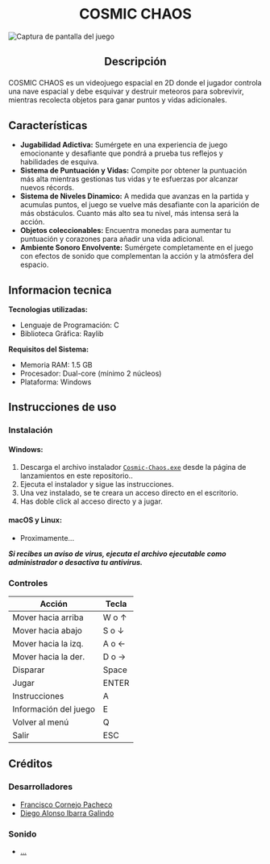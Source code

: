 # <h1 align="center">COSMIC CHAOS</h1>
![Captura de pantalla del juego](https://i.ibb.co/9W1YGtq/interfaz.png)

## <p align="center"><strong>Descripción</strong></p>

COSMIC CHAOS es un videojuego espacial en 2D donde el jugador controla una nave espacial y debe esquivar y destruir meteoros para sobrevivir, mientras recolecta objetos para ganar puntos y vidas adicionales.

## Características
- **Jugabilidad Adictiva:** Sumérgete en una experiencia de juego emocionante y desafiante que pondrá a prueba tus reflejos y habilidades de esquiva.
- **Sistema de Puntuación y Vidas:** Compite por obtener la puntuación más alta mientras gestionas tus vidas y te esfuerzas por alcanzar nuevos récords.
- **Sistema de Niveles Dinamico:** A medida que avanzas en la partida y acumulas puntos, el juego se vuelve más desafiante con la aparición de más obstáculos. Cuanto más alto sea tu nivel, más intensa será la acción.
- **Objetos coleccionables:** Encuentra monedas para aumentar tu puntuación y corazones para añadir una vida adicional.
- **Ambiente Sonoro Envolvente:** Sumérgete completamente en el juego con efectos de sonido que complementan la acción y la atmósfera del espacio.

## Informacion tecnica
**Tecnologias utilizadas:**
- Lenguaje de Programación: C
- Biblioteca Gráfica: Raylib

**Requisitos del Sistema:**
- Memoria RAM: 1.5 GB
- Procesador: Dual-core (mínimo 2 núcleos)
- Plataforma: Windows


## Instrucciones de uso
### Instalación

#### Windows:
1. Descarga el archivo instalador [`Cosmic-Chaos.exe`](aquiPonerURLdeRelease) desde la página de lanzamientos en este repositorio..
2. Ejecuta el instalador y sigue las instrucciones.
3. Una vez instalado, se te creara un acceso directo en el escritorio.
4. Has doble click al acceso directo y a jugar.

#### macOS y Linux:
- Proximamente...


**_Si recibes un aviso de virus, ejecuta el archivo ejecutable como administrador o desactiva tu antivirus._**

### Controles

|        Acción        |      Tecla      |
|----------------------|-----------------|
| Mover hacia arriba   | W o ↑           |
| Mover hacia abajo    | S o ↓           |
| Mover hacia la izq.  | A o ←           |
| Mover hacia la der.  | D o →           |
| Disparar             | Space           |
| Jugar                | ENTER           |
| Instrucciones        | A               |
| Información del juego| E               |
| Volver al menú       | Q               |
| Salir                | ESC             |

## Créditos
### Desarrolladores
- [Francisco Cornejo Pacheco](https://github.com/FrankSkep)
- [Diego Alonso Ibarra Galindo](https://github.com/Dekstro999)

### Sonido
- [...](https://www.google.com/search?q=que+buscas+perro&rlz=1C1FKPE_esMX1103MX1103&oq=que+buscas+perro&gs_lcrp=EgZjaHJvbWUyBggAEEUYOTIKCAEQABgPGBYYHjIKCAIQABgPGBYYHtIBCDIwMDRqMGo3qAIAsAIA&sourceid=chrome&ie=UTF-8)
